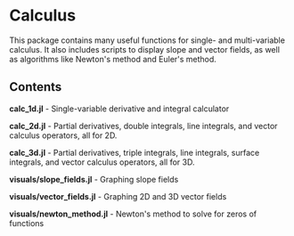# Calculus
This package contains many useful functions for single- and multi-variable calculus.
It also includes scripts to display slope and vector fields, as well as algorithms like Newton's method and Euler's method.

## Contents
**calc_1d.jl** - Single-variable derivative and integral calculator

**calc_2d.jl** - Partial derivatives, double integrals, line integrals, and vector calculus operators, all for 2D.

**calc_3d.jl** - Partial derivatives, triple integrals, line integrals, surface integrals, and vector calculus operators, all for 3D.

**visuals/slope_fields.jl** - Graphing slope fields

**visuals/vector_fields.jl** - Graphing 2D and 3D vector fields

**visuals/newton_method.jl** - Newton's method to solve for zeros of functions
